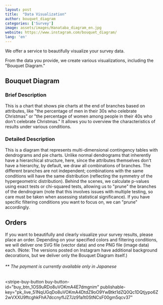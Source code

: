 ```yaml
---
layout: post
title:  "Data Visualization"
author: bouquet_diagram
categories: ['Survey']
image: assets/images/Hanataba_diagram_en.jpg
website: https://www.instagram.com/bouquet_diagram/
lang: 'en'
---
```

We offer a service to beautifully visualize your survey data.

From the data you provide, we create various visualizations, including the "Bouquet Diagram."

## Bouquet Diagram
### Brief Description
This is a chart that shows pie charts at the end of branches based on attributes, like "the percentage of men in their 30s who celebrate Christmas" or "the percentage of women among people in their 40s who don't celebrate Christmas." It allows you to overview the characteristics of results under various conditions.

### Detailed Description
This is a diagram that represents multi-dimensional contingency tables with dendrograms and pie charts. Unlike normal dendrograms that inherently have a hierarchical structure, here, since the attributes themselves don't have a hierarchy, by default, we draw all combinations of branches. The different branches are not independent; combinations with the same conditions will have the same distribution (reflecting the symmetry of the hypergeometric distribution). Behind the scenes, we calculate p-values using exact tests or chi-squared tests, allowing us to "prune" the branches of the dendrogram (note that this involves issues with multiple testing, so care must be taken when assessing statistical significance). If you have specific filtering conditions you want to focus on, we can "prune" accordingly.


## Orders
If you want to beautifully and clearly visualize your survey results, please place an order. Depending on your specified colors and filtering conditions, we will deliver one SVG file (vector data) and one PNG file (image data) each.
(Note: The versions posted on Instagram have additional background decorations, but we deliver only the Bouquet Diagram itself.)


<h6>** The payment is currently available only in Japanese</h6>

<script async
  src="https://js.stripe.com/v3/buy-button.js">
</script>

<stripe-buy-button
  buy-button-id="buy_btn_1OS9uRDo8uVOKmA4E7dmgnim"
  publishable-key="pk_live_51NqUGqDo8uVOKmA4DtdZ9oO9YwBtkt1dZQ0Qc1DQtjypo6Z2wVXXU9ftcghkFhA7dccnyfIJZ7Jz91a1t0StNCsF00gm5qcv37"
>
</stripe-buy-button>
